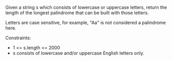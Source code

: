 Given a string s which consists of lowercase or uppercase letters, return the length of the longest palindrome that can be built with those letters.

Letters are case sensitive, for example, "Aa" is not considered a palindrome here.

Constraints:

- 1 <= s.length <= 2000
- s consists of lowercase and/or uppercase English letters only.
